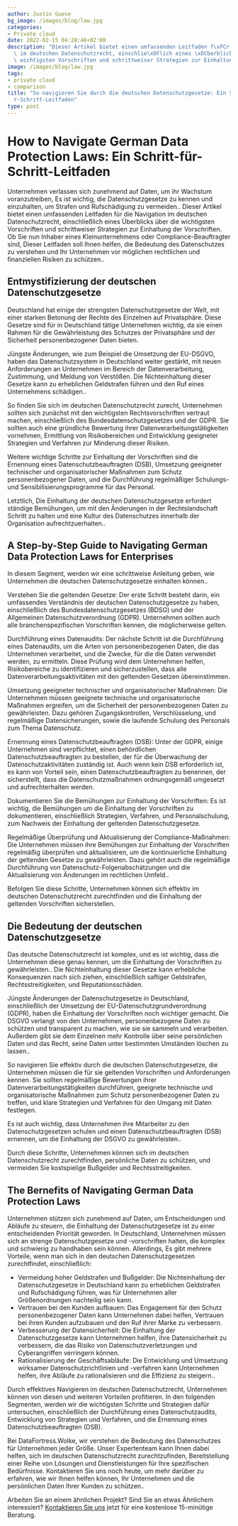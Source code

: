 ```yaml
---
author: Justin Guese
bg_image: /images/blog/law.jpg
categories:
- Private cloud
date: 2022-02-15 04:28:46+02:00
description: "Dieser Artikel bietet einen umfassenden Leitfaden f\xFCr die Navigation\
  \ im deutschen Datenschutzrecht, einschlie\xDFlich eines \xDCberblicks \xFCber die\
  \ wichtigsten Vorschriften und schrittweiser Strategien zur Einhaltung der Vorschriften."
image: /images/blog/law.jpg
tags:
- private cloud
- comparison
title: "So navigieren Sie durch die deutschen Datenschutzgesetze: Ein Schritt-f\xFC\
  r-Schritt-Leitfaden"
type: post
---
```



# How to Navigate German Data Protection Laws: Ein Schritt-für-Schritt-Leitfaden

Unternehmen verlassen sich zunehmend auf Daten, um ihr Wachstum voranzutreiben, Es ist wichtig, die Datenschutzgesetze zu kennen und einzuhalten, um Strafen und Rufschädigung zu vermeiden.. Dieser Artikel bietet einen umfassenden Leitfaden für die Navigation im deutschen Datenschutzrecht, einschließlich eines Überblicks über die wichtigsten Vorschriften und schrittweiser Strategien zur Einhaltung der Vorschriften. Ob Sie nun Inhaber eines Kleinunternehmens oder Compliance-Beauftragter sind, Dieser Leitfaden soll Ihnen helfen, die Bedeutung des Datenschutzes zu verstehen und Ihr Unternehmen vor möglichen rechtlichen und finanziellen Risiken zu schützen..

## Entmystifizierung der deutschen Datenschutzgesetze

Deutschland hat einige der strengsten Datenschutzgesetze der Welt, mit einer starken Betonung der Rechte des Einzelnen auf Privatsphäre. Diese Gesetze sind für in Deutschland tätige Unternehmen wichtig, da sie einen Rahmen für die Gewährleistung des Schutzes der Privatsphäre und der Sicherheit personenbezogener Daten bieten.

Jüngste Änderungen, wie zum Beispiel die Umsetzung der EU-DSGVO, haben das Datenschutzsystem in Deutschland weiter gestärkt, mit neuen Anforderungen an Unternehmen im Bereich der Datenverarbeitung, Zustimmung, und Meldung von Verstößen. Die Nichteinhaltung dieser Gesetze kann zu erheblichen Geldstrafen führen und den Ruf eines Unternehmens schädigen..

So finden Sie sich im deutschen Datenschutzrecht zurecht, Unternehmen sollten sich zunächst mit den wichtigsten Rechtsvorschriften vertraut machen, einschließlich des Bundesdatenschutzgesetzes und der GDPR. Sie sollten auch eine gründliche Bewertung ihrer Datenverarbeitungstätigkeiten vornehmen, Ermittlung von Risikobereichen und Entwicklung geeigneter Strategien und Verfahren zur Minderung dieser Risiken.

Weitere wichtige Schritte zur Einhaltung der Vorschriften sind die Ernennung eines Datenschutzbeauftragten (DSB), Umsetzung geeigneter technischer und organisatorischer Maßnahmen zum Schutz personenbezogener Daten, und die Durchführung regelmäßiger Schulungs- und Sensibilisierungsprogramme für das Personal.

Letztlich, Die Einhaltung der deutschen Datenschutzgesetze erfordert ständige Bemühungen, um mit den Änderungen in der Rechtslandschaft Schritt zu halten und eine Kultur des Datenschutzes innerhalb der Organisation aufrechtzuerhalten..

## A Step-by-Step Guide to Navigating German Data Protection Laws for Enterprises

In diesem Segment, werden wir eine schrittweise Anleitung geben, wie Unternehmen die deutschen Datenschutzgesetze einhalten können..

Verstehen Sie die geltenden Gesetze: Der erste Schritt besteht darin, ein umfassendes Verständnis der deutschen Datenschutzgesetze zu haben, einschließlich des Bundesdatenschutzgesetzes (BDSG) und der Allgemeinen Datenschutzverordnung (GDPR). Unternehmen sollten auch alle branchenspezifischen Vorschriften kennen, die möglicherweise gelten.

Durchführung eines Datenaudits: Der nächste Schritt ist die Durchführung eines Datenaudits, um die Arten von personenbezogenen Daten, die das Unternehmen verarbeitet, und die Zwecke, für die die Daten verwendet werden, zu ermitteln. Diese Prüfung wird dem Unternehmen helfen, Risikobereiche zu identifizieren und sicherzustellen, dass alle Datenverarbeitungsaktivitäten mit den geltenden Gesetzen übereinstimmen.

Umsetzung geeigneter technischer und organisatorischer Maßnahmen: Die Unternehmen müssen geeignete technische und organisatorische Maßnahmen ergreifen, um die Sicherheit der personenbezogenen Daten zu gewährleisten. Dazu gehören Zugangskontrollen, Verschlüsselung, und regelmäßige Datensicherungen, sowie die laufende Schulung des Personals zum Thema Datenschutz.

Ernennung eines Datenschutzbeauftragten (DSB): Unter der GDPR, einige Unternehmen sind verpflichtet, einen behördlichen Datenschutzbeauftragten zu bestellen, der für die Überwachung der Datenschutzaktivitäten zuständig ist. Auch wenn kein DSB erforderlich ist, es kann von Vorteil sein, einen Datenschutzbeauftragten zu benennen, der sicherstellt, dass die Datenschutzmaßnahmen ordnungsgemäß umgesetzt und aufrechterhalten werden.

Dokumentieren Sie die Bemühungen zur Einhaltung der Vorschriften: Es ist wichtig, die Bemühungen um die Einhaltung der Vorschriften zu dokumentieren, einschließlich Strategien, Verfahren, und Personalschulung, zum Nachweis der Einhaltung der geltenden Datenschutzgesetze.

Regelmäßige Überprüfung und Aktualisierung der Compliance-Maßnahmen: Die Unternehmen müssen ihre Bemühungen zur Einhaltung der Vorschriften regelmäßig überprüfen und aktualisieren, um die kontinuierliche Einhaltung der geltenden Gesetze zu gewährleisten. Dazu gehört auch die regelmäßige Durchführung von Datenschutz-Folgenabschätzungen und die Aktualisierung von Änderungen im rechtlichen Umfeld..

Befolgen Sie diese Schritte, Unternehmen können sich effektiv im deutschen Datenschutzrecht zurechtfinden und die Einhaltung der geltenden Vorschriften sicherstellen.

## Die Bedeutung der deutschen Datenschutzgesetze

Das deutsche Datenschutzrecht ist komplex, und es ist wichtig, dass die Unternehmen diese genau kennen, um die Einhaltung der Vorschriften zu gewährleisten.. Die Nichteinhaltung dieser Gesetze kann erhebliche Konsequenzen nach sich ziehen, einschließlich saftiger Geldstrafen, Rechtsstreitigkeiten, und Reputationsschäden.

Jüngste Änderungen der Datenschutzgesetze in Deutschland, einschließlich der Umsetzung der EU-Datenschutzgrundverordnung (GDPR), haben die Einhaltung der Vorschriften noch wichtiger gemacht. Die DSGVO verlangt von den Unternehmen, personenbezogene Daten zu schützen und transparent zu machen, wie sie sie sammeln und verarbeiten. Außerdem gibt sie dem Einzelnen mehr Kontrolle über seine persönlichen Daten und das Recht, seine Daten unter bestimmten Umständen löschen zu lassen..

So navigieren Sie effektiv durch die deutschen Datenschutzgesetze, die Unternehmen müssen die für sie geltenden Vorschriften und Anforderungen kennen. Sie sollten regelmäßige Bewertungen ihrer Datenverarbeitungstätigkeiten durchführen, geeignete technische und organisatorische Maßnahmen zum Schutz personenbezogener Daten zu treffen, und klare Strategien und Verfahren für den Umgang mit Daten festlegen.

Es ist auch wichtig, dass Unternehmen ihre Mitarbeiter zu den Datenschutzgesetzen schulen und einen Datenschutzbeauftragten (DSB) ernennen, um die Einhaltung der DSGVO zu gewährleisten..

Durch diese Schritte, Unternehmen können sich im deutschen Datenschutzrecht zurechtfinden, persönliche Daten zu schützen, und vermeiden Sie kostspielige Bußgelder und Rechtsstreitigkeiten.

## The Bernefits of Navigating German Data Protection Laws

Unternehmen stützen sich zunehmend auf Daten, um Entscheidungen und Abläufe zu steuern, die Einhaltung der Datenschutzgesetze ist zu einer entscheidenden Priorität geworden. In Deutschland, Unternehmen müssen sich an strenge Datenschutzgesetze und -vorschriften halten, die komplex und schwierig zu handhaben sein können. Allerdings, Es gibt mehrere Vorteile, wenn man sich in den deutschen Datenschutzgesetzen zurechtfindet, einschließlich:

- Vermeidung hoher Geldstrafen und Bußgelder: Die Nichteinhaltung der Datenschutzgesetze in Deutschland kann zu erheblichen Geldstrafen und Rufschädigung führen, was für Unternehmen aller Größenordnungen nachteilig sein kann.
- Vertrauen bei den Kunden aufbauen: Das Engagement für den Schutz personenbezogener Daten kann Unternehmen dabei helfen, Vertrauen bei ihren Kunden aufzubauen und den Ruf ihrer Marke zu verbessern.
- Verbesserung der Datensicherheit: Die Einhaltung der Datenschutzgesetze kann Unternehmen helfen, ihre Datensicherheit zu verbessern, die das Risiko von Datenschutzverletzungen und Cyberangriffen verringern können.
- Rationalisierung der Geschäftsabläufe: Die Entwicklung und Umsetzung wirksamer Datenschutzrichtlinien und -verfahren kann Unternehmen helfen, ihre Abläufe zu rationalisieren und die Effizienz zu steigern..

Durch effektives Navigieren im deutschen Datenschutzrecht, Unternehmen können von diesen und weiteren Vorteilen profitieren. In den folgenden Segmenten, werden wir die wichtigsten Schritte und Strategien dafür untersuchen, einschließlich der Durchführung eines Datenschutzaudits, Entwicklung von Strategien und Verfahren, und die Ernennung eines Datenschutzbeauftragten (DSB).

Bei DataFortress.Wolke, wir verstehen die Bedeutung des Datenschutzes für Unternehmen jeder Größe. Unser Expertenteam kann Ihnen dabei helfen, sich im deutschen Datenschutzrecht zurechtzufinden, Bereitstellung einer Reihe von Lösungen und Dienstleistungen für Ihre spezifischen Bedürfnisse. Kontaktieren Sie uns noch heute, um mehr darüber zu erfahren, wie wir Ihnen helfen können, Ihr Unternehmen und die persönlichen Daten Ihrer Kunden zu schützen..


Arbeiten Sie an einem ähnlichen Projekt? Sind Sie an etwas Ähnlichem interessiert? [Kontaktieren Sie uns](/de/contact) jetzt für eine kostenlose 15-minütige Beratung.

